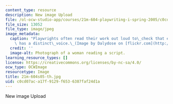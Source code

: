 ```yaml
---
content_type: resource
description: New image Upload
file: /ol-ocw-studio-app/courses/21m-604-playwriting-i-spring-2005/c0cd07aca17f9129f6536387faf24d1a_21m-604s05-th.jpg
file_size: 13052
file_type: image/jpeg
image_metadata:
  caption: "Playwrights often read their work out loud to\_check that each character\
    \ has a distinct\_voice.\_(Image by Dalydose on [flickr.com](http://flickr.com/).)"
  credit: ''
  image-alt: Photograph of a woman reading a script.
learning_resource_types: []
license: https://creativecommons.org/licenses/by-nc-sa/4.0/
ocw_type: OCWImage
resourcetype: Image
title: 21m-604s05-th.jpg
uid: c0cd07ac-a17f-9129-f653-6387faf24d1a
---
```

New image Upload